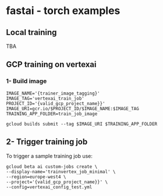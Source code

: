 # fastai - torch examples

## Local training

TBA

## GCP training on vertexai

### 1- Build image
```
IMAGE_NAME='{trainer_image_tagging}'
IMAGE_TAG='vertexai_train_job'
PROJECT_ID='{valid_gcp_project_name}}'
IMAGE_URI=gcr.io/$PROJECT_ID/$IMAGE_NAME:$IMAGE_TAG
TRAINING_APP_FOLDER=train_job_image

gcloud builds submit --tag $IMAGE_URI $TRAINING_APP_FOLDER
```

## 2- Trigger training job 

To trigger a sample training job use:

```
gcloud beta ai custom-jobs create \
--display-name='trainvertex_job_minimal' \
--region=europe-west4 \
--project='{valid_gcp_project_name}}' \
--config=vertexai_config_test.yml 
```
